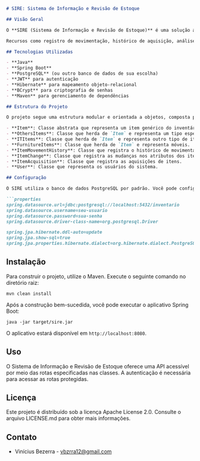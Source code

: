 ```markdown
# SIRE: Sistema de Informação e Revisão de Estoque

## Visão Geral

O **SIRE (Sistema de Informação e Revisão de Estoque)** é uma solução avançada de gerenciamento de estoque desenvolvida em Java com a framework Spring Boot. Esse sistema oferece controle e monitoramento eficientes para diversos tipos de ativos, desde equipamentos de TI até móveis e outros itens corporativos.

Recursos como registro de movimentação, histórico de aquisição, análise de alterações e autenticação de usuários tornam o SIRE uma ferramenta poderosa para organizações que buscam gerenciar seu estoque de forma eficaz.

## Tecnologias Utilizadas

- **Java**
- **Spring Boot**
- **PostgreSQL** (ou outro banco de dados de sua escolha)
- **JWT** para autenticação
- **Hibernate** para mapeamento objeto-relacional
- **BCrypt** para criptografia de senhas
- **Maven** para gerenciamento de dependências

## Estrutura do Projeto

O projeto segue uma estrutura modular e orientada a objetos, composta pelas seguintes classes principais:

- **Item**: Classe abstrata que representa um item genérico do inventário.
- **OthersItems**: Classe que herda de `Item` e representa um tipo específico de item.
- **ITItems**: Classe que herda de `Item` e representa outro tipo de item.
- **FurnitureItems**: Classe que herda de `Item` e representa móveis.
- **ItemMovementHistory**: Classe que registra o histórico de movimentações de itens.
- **ItemChange**: Classe que registra as mudanças nos atributos dos itens.
- **ItemAcquisition**: Classe que registra as aquisições de itens.
- **User**: Classe que representa os usuários do sistema.

## Configuração

O SIRE utiliza o banco de dados PostgreSQL por padrão. Você pode configurar a conexão com o banco de dados no arquivo `application.properties`. Certifique-se de ter o PostgreSQL instalado e configurado corretamente.

```properties
spring.datasource.url=jdbc:postgresql://localhost:5432/inventario
spring.datasource.username=seu-usuario
spring.datasource.password=sua-senha
spring.datasource.driver-class-name=org.postgresql.Driver

spring.jpa.hibernate.ddl-auto=update
spring.jpa.show-sql=true
spring.jpa.properties.hibernate.dialect=org.hibernate.dialect.PostgreSQLDialect
```

## Instalação

Para construir o projeto, utilize o Maven. Execute o seguinte comando no diretório raiz:

```shell
mvn clean install
```

Após a construção bem-sucedida, você pode executar o aplicativo Spring Boot:

```shell
java -jar target/sire.jar
```

O aplicativo estará disponível em `http://localhost:8080`.

## Uso

O Sistema de Informação e Revisão de Estoque oferece uma API acessível por meio das rotas especificadas nas classes. A autenticação é necessária para acessar as rotas protegidas.

## Licença

Este projeto é distribuído sob a licença Apache License 2.0. Consulte o arquivo LICENSE.md para obter mais informações.

## Contato

- Vinícius Bezerra - vbzrra12@gmail.com
